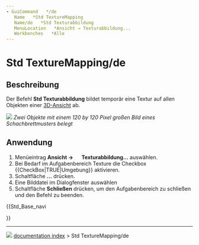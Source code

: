 ```yaml
---
- GuiCommand   */de
   Name   *Std TextureMapping
   Name/de   *Std Texturabbildung
   MenuLocation   *Ansicht → Texturabbildung...
   Workbenches   *Alle
---
```


# Std TextureMapping/de

## Beschreibung

Der Befehl **Std Texturabbildung** bildet temporär eine Textur auf allen Objekten einer [3D-Ansicht](3D_view.md) ab.

![](images/Std_TextureMapping_example.png ) 
*Zwei Objekte mit einem 120 by 120 Pixel großen Bild eines Schachbrettmusters belegt*

## Anwendung

1.  Menüeintrag **Ansicht → <img src="images/Std_TextureMapping.svg" width=16px> Texturabbildung...** auswählen.
2.  Bei Bedarf im Aufgabenbereich Texture die Checkbox {{CheckBox|TRUE|Umgebung}} aktivieren.
3.  Schaltfläche **...** drücken.
4.  Eine Bilddatei im Dialogfenster auswählen
5.  Schaltfläche **Schließen** drücken, um den Aufgabenbereich zu schließen und den Befehl zu beenden.





{{Std_Base_navi

}}



---
![](images/Right_arrow.png) [documentation index](../README.md) > Std TextureMapping/de
